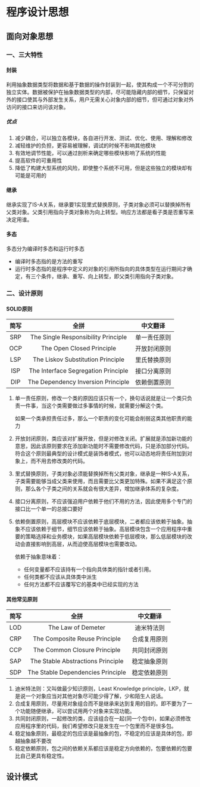 # 程序设计思想

## 面向对象思想

### 一、三大特性

#### 封装

利用抽象数据类型将数据和基于数据的操作封装到一起，使其构成一个不可分割的独立实体。数据被保护在抽象数据类型的内部，尽可能隐藏内部的细节，只保留对外的接口使其与外部发生关系，用户无需关心对象内部的细节，但可通过对象对外访问的接口来访问该对象。

##### 优点

1. 减少耦合，可以独立各模块，各自进行开发、测试、优化、使用、理解和修改
2. 减轻维护的负担，更容易被理解，调试的时候不影响其他模块
3. 有效地调节性能，可以通过剖析来确定哪些模块影响了系统的性能
4. 提高软件的可重用性
5. 降低了构建大型系统的风险，即使整个系统不可用，但是这些独立的模块却有可能是可用的

#### 继承

继承实现了IS-A关系，继承要1实现里式替换原则，子类对象必须可以替换掉所有父类对象。父类引用指向子类对象称为向上转型。响应方法都是看子类是否重写来决定用谁。

#### 多态

多态分为编译时多态和运行时多态

+ 编译时多态指的是方法的重写
+ 运行时多态指的是程序中定义的对象的引用所指向的具体类型在运行期间才确定，有三个条件，继承、重写、向上转型，即父类引用指向子类对象。

### 二、设计原则

#### SOLID原则

| 简写 |                全拼                 |   中文翻译   |
| :--: | :---------------------------------: | :----------: |
| SRP  | The Single Responsibility Principle | 单一责任原则 |
| OCP  |      The Open Closed Principle      | 开放封闭原则 |
| LSP  |  The Liskov Substitution Principle  | 里氏替换原则 |
| ISP  | The Interface Segregation Principle | 接口分离原则 |
| DIP  | The Dependency Inversion Principle  | 依赖倒置原则 |

1. 单一责任原则，修改一个类的原因应该只有一个，换句话说就是让一个类只负责一件事，当这个类需要做过多事情的时候，就需要分解这个类。

   如果一个类承担责任过多，那么一个职责的变化可能会削弱这类其他职责的能力

2. 开放封闭原则，类应该对扩展开放，但是对修改关闭。扩展就是添加新功能的意思，因此该原则要求在添加新功能时不需要修改代码，只是添加部分代码。符合这个原则最典型的设计模式是装饰者模式，他可以动态地将责任附加到对象上，而不用去修改类的代码。

3. 里式替换原则，子类对象必须能替换掉所有父类对象，继承是一种IS-A关系，子类需要能够当成父类来使用，而且需要比父类更加特殊。如果不满足这个原则，那么各个子类之间的关系就会有很大差异，增加继承体系的复杂度。

4. 接口分离原则，不应该强迫用户依赖于他们不用的方法，因此使用多个专门的接口比一个单一的总接口要好

5. 依赖倒置原则，高层模块不应该依赖于底层模块，二者都应该依赖于抽象。抽象不应该依赖于细节，细节应该依赖于抽象。高层模块包含一个应用程序中重要的策略选择和业务模块，如果高层模块依赖于低层模块，那么低层模块的改动会直接影响到高层，从而迫使高层模块也需要改动。

   依赖于抽象意味着：

   + 任何变量都不应该持有一个指向具体类的指针或者引用。
   + 任何类都不应该从具体类中派生
   + 任何方法都不应该覆写它的基类中已经实现的方法

#### 其他常见原则

| 简写 |               全拼                |   中文翻译   |
| :--: | :-------------------------------: | :----------: |
| LOD  |        The Law of Demeter         |  迪米特法则  |
| CRP  |   The Composite Reuse Principle   | 合成复用原则 |
| CCP  |   The Common Closure Principle    | 共同封闭原则 |
| SAP  | The Stable Abstractions Principle | 稳定抽象原则 |
| SDP  | The Stable Dependencies Principle | 稳定依赖原则 |

1. 迪米特法则：又叫做最少知识原则，Least Knowledge principle，LKP，就是说一个对象应当对其他对象尽可能少得了解，少和陌生人说话。
2. 合成复用原则，尽量用对象组合而不是继承来达到复用的目的。即不要为了一个功能随便继承，可以尝试用两个对象来实现功能。
3. 共同封闭原则，一起修改的类，应该组合在一起(同一个包中)，如果必须修改应用程序里的代码，我们希望修改只是发生在一个包里而不是很多包。
4. 稳定抽象原则，最稳定的包应该是最抽象的包，不稳定的应该是具体的包，即越抽象越不要改
5. 稳定依赖原则，包之间的依赖关系都应该是稳定方向依赖的，包要依赖的包要比自己更具有稳定性。

## 设计模式













